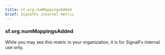 ```yaml
---
title: sf.org.numMappingsAdded
brief: SignalFx internal metric 
---
```

### sf.org.numMappingsAdded

While you may see this metric in your organization, it is for SignalFx internal use only.
